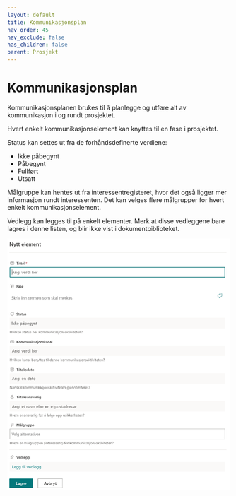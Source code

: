 ```yaml
---
layout: default
title: Kommunikasjonsplan
nav_order: 45
nav_exclude: false
has_children: false
parent: Prosjekt
---
```


# Kommunikasjonsplan

Kommunikasjonsplanen brukes til å planlegge og utføre alt av
kommunikasjon i og rundt prosjektet.

Hvert enkelt kommunikasjonselement kan knyttes til en fase i prosjektet.

Status kan settes ut fra de forhåndsdefinerte verdiene:

  - Ikke påbegynt
  - Påbegynt
  - Fullført
  - Utsatt

Målgruppe kan hentes ut fra interessentregisteret, hvor det også ligger mer informasjon rundt interessenten. Det kan velges flere målgrupper for hvert enkelt kommunikasjonselement.

Vedlegg kan legges til på enkelt elementer. Merk at disse vedleggene bare lagres i denne listen, og blir ikke vist i dokumentbiblioteket.

![](./media/kommunikasjonsplan.png)
